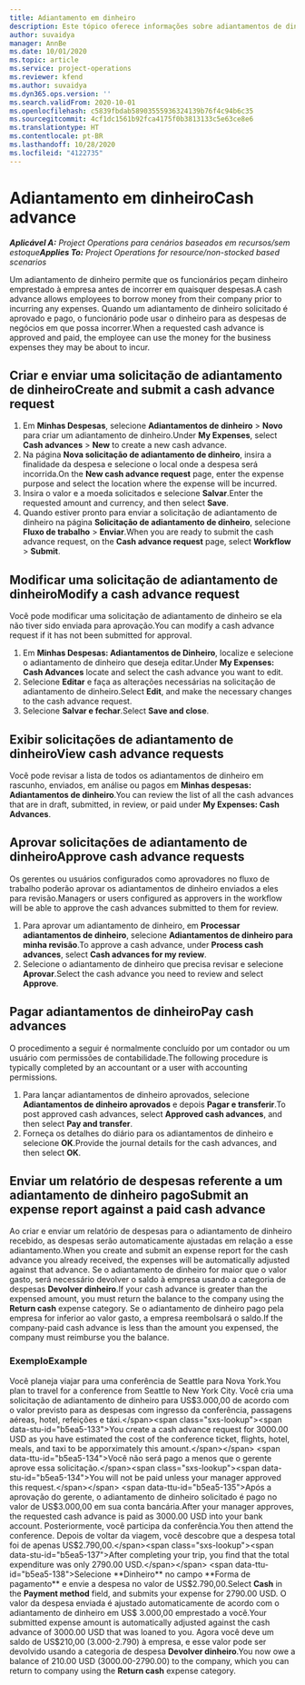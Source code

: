 ```yaml
---
title: Adiantamento em dinheiro
description: Este tópico oferece informações sobre adiantamentos de dinheiro.
author: suvaidya
manager: AnnBe
ms.date: 10/01/2020
ms.topic: article
ms.service: project-operations
ms.reviewer: kfend
ms.author: suvaidya
ms.dyn365.ops.version: ''
ms.search.validFrom: 2020-10-01
ms.openlocfilehash: c5839fbdab58903555936324139b76f4c94b6c35
ms.sourcegitcommit: 4cf1dc1561b92fca4175f0b3813133c5e63ce8e6
ms.translationtype: HT
ms.contentlocale: pt-BR
ms.lasthandoff: 10/28/2020
ms.locfileid: "4122735"
---
```

# <a name="cash-advance"></a><span data-ttu-id="b5ea5-103">Adiantamento em dinheiro</span><span class="sxs-lookup"><span data-stu-id="b5ea5-103">Cash advance</span></span>

<span data-ttu-id="b5ea5-104">_**Aplicável A:** Project Operations para cenários baseados em recursos/sem estoque_</span><span class="sxs-lookup"><span data-stu-id="b5ea5-104">_**Applies To:** Project Operations for resource/non-stocked based scenarios_</span></span>

<span data-ttu-id="b5ea5-105">Um adiantamento de dinheiro permite que os funcionários peçam dinheiro emprestado à empresa antes de incorrer em quaisquer despesas.</span><span class="sxs-lookup"><span data-stu-id="b5ea5-105">A cash advance allows employees to borrow money from their company prior to incurring any expenses.</span></span> <span data-ttu-id="b5ea5-106">Quando um adiantamento de dinheiro solicitado é aprovado e pago, o funcionário pode usar o dinheiro para as despesas de negócios em que possa incorrer.</span><span class="sxs-lookup"><span data-stu-id="b5ea5-106">When a requested cash advance is approved and paid, the employee can use the money for the business expenses they may be about to incur.</span></span> 

## <a name="create-and-submit-a-cash-advance-request"></a><span data-ttu-id="b5ea5-107">Criar e enviar uma solicitação de adiantamento de dinheiro</span><span class="sxs-lookup"><span data-stu-id="b5ea5-107">Create and submit a cash advance request</span></span>

1. <span data-ttu-id="b5ea5-108">Em **Minhas Despesas**, selecione **Adiantamentos de dinheiro** > **Novo** para criar um adiantamento de dinheiro.</span><span class="sxs-lookup"><span data-stu-id="b5ea5-108">Under **My Expenses**, select **Cash advances** > **New** to create a new cash advance.</span></span> 
2. <span data-ttu-id="b5ea5-109">Na página **Nova solicitação de adiantamento de dinheiro**, insira a finalidade da despesa e selecione o local onde a despesa será incorrida.</span><span class="sxs-lookup"><span data-stu-id="b5ea5-109">On the **New cash advance request** page, enter the expense purpose and select the location where the expense will be incurred.</span></span>
3. <span data-ttu-id="b5ea5-110">Insira o valor e a moeda solicitados e selecione **Salvar**.</span><span class="sxs-lookup"><span data-stu-id="b5ea5-110">Enter the requested amount and currency, and then select **Save**.</span></span> 
4. <span data-ttu-id="b5ea5-111">Quando estiver pronto para enviar a solicitação de adiantamento de dinheiro na página **Solicitação de adiantamento de dinheiro**, selecione **Fluxo de trabalho** > **Enviar**.</span><span class="sxs-lookup"><span data-stu-id="b5ea5-111">When you are ready to submit the cash advance request, on the **Cash advance request** page, select **Workflow** > **Submit**.</span></span>

## <a name="modify-a-cash-advance-request"></a><span data-ttu-id="b5ea5-112">Modificar uma solicitação de adiantamento de dinheiro</span><span class="sxs-lookup"><span data-stu-id="b5ea5-112">Modify a cash advance request</span></span>

<span data-ttu-id="b5ea5-113">Você pode modificar uma solicitação de adiantamento de dinheiro se ela não tiver sido enviada para aprovação.</span><span class="sxs-lookup"><span data-stu-id="b5ea5-113">You can modify a cash advance request if it has not been submitted for approval.</span></span>

1. <span data-ttu-id="b5ea5-114">Em **Minhas Despesas: Adiantamentos de Dinheiro**, localize e selecione o adiantamento de dinheiro que deseja editar.</span><span class="sxs-lookup"><span data-stu-id="b5ea5-114">Under **My Expenses: Cash Advances** locate and select the cash advance you want to edit.</span></span>
2. <span data-ttu-id="b5ea5-115">Selecione **Editar** e faça as alterações necessárias na solicitação de adiantamento de dinheiro.</span><span class="sxs-lookup"><span data-stu-id="b5ea5-115">Select **Edit**, and make the necessary changes to the cash advance request.</span></span> 
3. <span data-ttu-id="b5ea5-116">Selecione **Salvar e fechar**.</span><span class="sxs-lookup"><span data-stu-id="b5ea5-116">Select **Save and close**.</span></span>


## <a name="view-cash-advance-requests"></a><span data-ttu-id="b5ea5-117">Exibir solicitações de adiantamento de dinheiro</span><span class="sxs-lookup"><span data-stu-id="b5ea5-117">View cash advance requests</span></span>
<span data-ttu-id="b5ea5-118">Você pode revisar a lista de todos os adiantamentos de dinheiro em rascunho, enviados, em análise ou pagos em **Minhas despesas: Adiantamentos de dinheiro**.</span><span class="sxs-lookup"><span data-stu-id="b5ea5-118">You can review the list of all the cash advances that are in draft, submitted, in review, or paid under **My Expenses: Cash Advances**.</span></span> 

## <a name="approve-cash-advance-requests"></a><span data-ttu-id="b5ea5-119">Aprovar solicitações de adiantamento de dinheiro</span><span class="sxs-lookup"><span data-stu-id="b5ea5-119">Approve cash advance requests</span></span>

<span data-ttu-id="b5ea5-120">Os gerentes ou usuários configurados como aprovadores no fluxo de trabalho poderão aprovar os adiantamentos de dinheiro enviados a eles para revisão.</span><span class="sxs-lookup"><span data-stu-id="b5ea5-120">Managers or users configured as approvers in the workflow will be able to approve the cash advances submitted to them for review.</span></span> 

1. <span data-ttu-id="b5ea5-121">Para aprovar um adiantamento de dinheiro, em **Processar adiantamentos de dinheiro**, selecione **Adiantamentos de dinheiro para minha revisão**.</span><span class="sxs-lookup"><span data-stu-id="b5ea5-121">To approve a cash advance, under **Process cash advances**, select **Cash advances for my review**.</span></span>
2. <span data-ttu-id="b5ea5-122">Selecione o adiantamento de dinheiro que precisa revisar e selecione **Aprovar**.</span><span class="sxs-lookup"><span data-stu-id="b5ea5-122">Select the cash advance you need to review and select **Approve**.</span></span>  

## <a name="pay-cash-advances"></a><span data-ttu-id="b5ea5-123">Pagar adiantamentos de dinheiro</span><span class="sxs-lookup"><span data-stu-id="b5ea5-123">Pay cash advances</span></span> 
<span data-ttu-id="b5ea5-124">O procedimento a seguir é normalmente concluído por um contador ou um usuário com permissões de contabilidade.</span><span class="sxs-lookup"><span data-stu-id="b5ea5-124">The following procedure is typically completed by an accountant or a user with accounting permissions.</span></span>

1. <span data-ttu-id="b5ea5-125">Para lançar adiantamentos de dinheiro aprovados, selecione **Adiantamentos de dinheiro aprovados** e depois **Pagar e transferir**.</span><span class="sxs-lookup"><span data-stu-id="b5ea5-125">To post approved cash advances, select **Approved cash advances**, and then select **Pay and transfer**.</span></span>  
2. <span data-ttu-id="b5ea5-126">Forneça os detalhes do diário para os adiantamentos de dinheiro e selecione **OK**.</span><span class="sxs-lookup"><span data-stu-id="b5ea5-126">Provide the journal details for the cash advances, and then select **OK**.</span></span> 

## <a name="submit-an-expense-report-against-a-paid-cash-advance"></a><span data-ttu-id="b5ea5-127">Enviar um relatório de despesas referente a um adiantamento de dinheiro pago</span><span class="sxs-lookup"><span data-stu-id="b5ea5-127">Submit an expense report against a paid cash advance</span></span> 

<span data-ttu-id="b5ea5-128">Ao criar e enviar um relatório de despesas para o adiantamento de dinheiro recebido, as despesas serão automaticamente ajustadas em relação a esse adiantamento.</span><span class="sxs-lookup"><span data-stu-id="b5ea5-128">When you create and submit an expense report for the cash advance you already received, the expenses will be automatically adjusted against that advance.</span></span> <span data-ttu-id="b5ea5-129">Se o adiantamento de dinheiro for maior que o valor gasto, será necessário devolver o saldo à empresa usando a categoria de despesas **Devolver dinheiro**.</span><span class="sxs-lookup"><span data-stu-id="b5ea5-129">If your cash advance is greater than the expensed amount, you must return the balance to the company using the **Return cash** expense category.</span></span> <span data-ttu-id="b5ea5-130">Se o adiantamento de dinheiro pago pela empresa for inferior ao valor gasto, a empresa reembolsará o saldo.</span><span class="sxs-lookup"><span data-stu-id="b5ea5-130">If the company-paid cash advance is less than the amount you expensed, the company must reimburse you the balance.</span></span> 

### <a name="example"></a><span data-ttu-id="b5ea5-131">Exemplo</span><span class="sxs-lookup"><span data-stu-id="b5ea5-131">Example</span></span>
<span data-ttu-id="b5ea5-132">Você planeja viajar para uma conferência de Seattle para Nova York.</span><span class="sxs-lookup"><span data-stu-id="b5ea5-132">You plan to travel for a conference from Seattle to New York City.</span></span> <span data-ttu-id="b5ea5-133">Você cria uma solicitação de adiantamento de dinheiro para US$3.000,00 de acordo com o valor previsto para as despesas com ingresso da conferência, passagens aéreas, hotel, refeições e táxi.</span><span class="sxs-lookup"><span data-stu-id="b5ea5-133">You create a cash advance request for 3000.00 USD as you have estimated the cost of the conference ticket, flights, hotel, meals, and taxi to be apporximately this amount.</span></span> <span data-ttu-id="b5ea5-134">Você não será pago a menos que o gerente aprove essa solicitação.</span><span class="sxs-lookup"><span data-stu-id="b5ea5-134">You will not be paid unless your manager approved this request.</span></span> <span data-ttu-id="b5ea5-135">Após a aprovação do gerente, o adiantamento de dinheiro solicitado é pago no valor de US$3.000,00 em sua conta bancária.</span><span class="sxs-lookup"><span data-stu-id="b5ea5-135">After your manager approves, the requested cash advance is paid as 3000.00 USD into your bank account.</span></span> <span data-ttu-id="b5ea5-136">Posteriormente, você participa da conferência.</span><span class="sxs-lookup"><span data-stu-id="b5ea5-136">You then attend the conference.</span></span> <span data-ttu-id="b5ea5-137">Depois de voltar da viagem, você descobre que a despesa total foi de apenas US$2.790,00.</span><span class="sxs-lookup"><span data-stu-id="b5ea5-137">After completing your trip, you find that the total expenditure was only 2790.00 USD.</span></span> <span data-ttu-id="b5ea5-138">Selecione **Dinheiro** no campo **Forma de pagamento** e envie a despesa no valor de US$2.790,00.</span><span class="sxs-lookup"><span data-stu-id="b5ea5-138">Select **Cash** in the **Payment method** field, and submits your expense for 2790.00 USD.</span></span> <span data-ttu-id="b5ea5-139">O valor da despesa enviada é ajustado automaticamente de acordo com o adiantamento de dinheiro em US$ 3.000,00 emprestado a você.</span><span class="sxs-lookup"><span data-stu-id="b5ea5-139">Your submitted expense amount is automatically adjusted against the cash advance of 3000.00 USD that was loaned to you.</span></span> <span data-ttu-id="b5ea5-140">Agora você deve um saldo de US$210,00 (3.000-2.790) à empresa, e esse valor pode ser devolvido usando a categoria de despesa **Devolver dinheiro**.</span><span class="sxs-lookup"><span data-stu-id="b5ea5-140">You now owe a balance of 210.00 USD (3000.00-2790.00) to the company, which you can return to company using the **Return cash** expense category.</span></span> 
